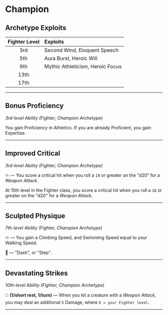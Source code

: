# Champion

## Archetype Exploits

| Fighter Level | Exploits                         |
|:-------------:|:---------------------------------|
|      3rd      | Second Wind, Eloquent Speech     |
|      5th      | Aura Burst, Heroic Will          |
|      9th      | Mythic Athleticism, Heroic Focus |
|     13th      |                                  |
|     17th      |                                  |

---

## Bonus Proficiency
*3rd-level Ability (Fighter, Champion Archetype)*  

You gain Proficiency in Athletics. If you are already Proficient, you gain Expertise.

---

## Improved Critical
*3rd-level Ability (Fighter, Champion Archetype)*  

♾️ — You score a critical hit when you roll a `19` or greater on the "d20" for a *Weapon Attack*.

At 15th level in the Fighter class, you score a critical hit when you roll a `18` or greater on the "d20" for a *Weapon Attack*.

---

## Sculpted Physique
*7th-level Ability (Fighter, Champion Archetype)*  

♾️ — You gain a Climbing Speed, and Swimming Speed equal to your Walking Speed.

🔵 — "Dash", or "Step".

---

## Devastating Strikes
*10th-level Ability (Fighter, Champion Archetype)*  

◻️ **(1/short rest, 1/turn)** — When you hit a creature with a *Weapon Attack*, you may deal an additional `X` Damage, where `X = your Fighter level`.

---
